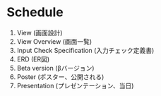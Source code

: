 # Schedule

1. View (画面設計)
2. View Overview (画面一覧)
3. Input Check Specification (入力チェック定義書)
4. ERD (ER図)
5. Beta version (βバージョン)
6. Poster (ポスター、公開される)
7. Presentation (プレゼンテーション、当日)
